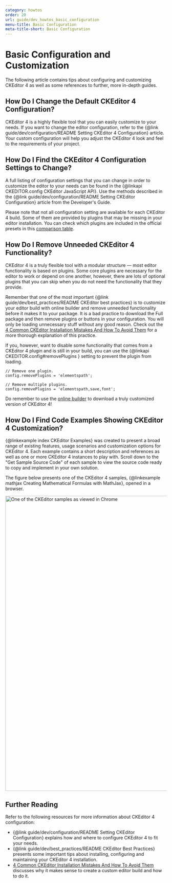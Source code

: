 ```yaml
---
category: howtos
order: 20
url: guide/dev_howtos_basic_configuration
menu-title: Basic Configuration
meta-title-short: Basic Configuration
---
```

<!--
Copyright (c) 2003-2020, CKSource - Frederico Knabben. All rights reserved.
For licensing, see LICENSE.md.
-->

# Basic Configuration and Customization

The following article contains tips about configuring and customizing CKEditor 4 as well as some references to further, more in-depth guides.

## How Do I Change the Default CKEditor 4 Configuration?

CKEditor 4 is a highly flexible tool that you can easily customize to your needs. If you want to change the editor configuration, refer to the {@link guide/dev/configuration/README Setting CKEditor 4 Configuration} article. Your custom configuration will help you adjust the CKEditor 4 look and feel to the requirements of your project.


## How Do I Find the CKEditor 4 Configuration Settings to Change?

A full listing of configuration settings that you can change in order to customize the editor to your needs can be found in the {@linkapi CKEDITOR.config CKEditor JavaScript API}. Use the methods described in the  {@link guide/dev/configuration/README Setting CKEditor Configuration} article from the Developer's Guide.

Please note that not all configuration setting are available for each CKEditor 4 build. Some of them are provided by plugins that may be missing in your editor installation. You can check which plugins are included in the official presets in this [comparison table](https://ckeditor.com/cke4/presets).


## How Do I Remove Unneeded CKEditor 4 Functionality?

CKEditor 4 is a truly flexible tool with a modular structure — most editor functionality is based on plugins. Some core plugins are necessary for the editor to work or depend on one another, however, there are lots of optional plugins that you can skip when you do not need the functionality that they provide.

Remember that one of the most important {@link guide/dev/best_practices/README CKEditor best practices} is to customize your editor build with online builder and remove unneeded functionality before it makes it to your package. It is a bad practice to download the Full package and then remove plugins or buttons in your configuration. You will only be loading unnecessary stuff without any good reason. Check out the [4 Common CKEditor Installation Mistakes And How To Avoid Them](https://ckeditor.com/blog/4-Common-CKEditor-Installation-Mistakes-And-How-To-Avoid-Them) for a more thorough explanation of this practice.

If you, however, want to disable some functionality that comes from a CKEditor 4 plugin and is still in your build, you can use the {@linkapi CKEDITOR.config#removePlugins } setting to prevent the plugin from loading.

	// Remove one plugin.
	config.removePlugins = 'elementspath';

	// Remove multiple plugins.
	config.removePlugins = 'elementspath,save,font';

Do remember to use the [online builder](https://ckeditor.com/cke4/builder) to download a truly customized version of CKEditor 4!

## How Do I Find Code Examples Showing CKEditor 4 Customization?

{@linkexample index CKEditor Examples} was created to present a broad range of existing features, usage scenarios and customization options for CKEditor 4. Each example contains a short description and references as well as one or more CKEditor 4 instances to play with. Scroll down to the "Get Sample Source Code" of each sample to view the source code ready to copy and implement in your own solution.

The figure below presents one of the CKEditor 4 samples, {@linkexample mathjax Creating Mathematical Formulas with MathJax}, opened in a browser.

<img src="%BASE_PATH%/assets/img/CKEditor_example.png" width="918" alt="One of the CKEditor samples as viewed in Chrome">

## Further Reading

Refer to the following resources for more information about CKEditor 4 configuration:

* {@link guide/dev/configuration/README Setting CKEditor Configuration} explains how and where to configure CKEditor 4 to fit your needs.
* {@link guide/dev/best_practices/README CKEditor Best Practices} presents some important tips about installing, configuring and maintaining your CKEditor 4 installation.
* [4 Common CKEditor Installation Mistakes And How To Avoid Them](https://ckeditor.com/blog/4-Common-CKEditor-Installation-Mistakes-And-How-To-Avoid-Them) discusses why it makes sense to create a custom editor build and how to do it.
